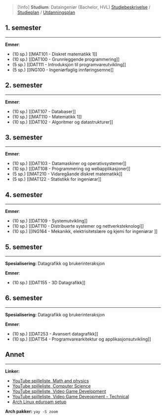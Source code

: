 > [!info]
> **Studium**: Dataingeniør (Bachelor, HVL)
> [Studiebeskrivelse](https://www.hvl.no/studier/studieprogram/dataingenior/)  /  [Studieplan](https://www.hvl.no/studier/studieprogram/dataingenior/2025h/studieplan/)  /  [Utdanningsplan](https://www.hvl.no/studier/studieprogram/dataingenior/2025h/utdanningsplan/)

## 1. semester 
- - -
**Emner**:
+ (10 sp.) [[MAT101 - Diskret matematikk 1]]
+ (10 sp.) [[DAT100 - Grunnleggende programmering]]
+ (5 sp.)  [[DAT111 - Introduksjon til programvareutvikling]]
+ (5 sp.)  [[ING100 - Ingeniørfaglig innføringsemne]]


## 2. semester
- - -
**Emner**:
+ (10 sp.) [[DAT107 - Databaser]]
+ (10 sp.) [[MAT110 - Matematikk 1]]
+ (10 sp.) [[DAT102 - Algoritmer og datastrukturer]]

## 3. semester
- - -
**Emner**:
+ (10 sp.) [[DAT103 - Datamaskiner og operativsystemer]]
+ (10 sp.) [[DAT108 - Programmering og webapplikasjoner]]
+ (5 sp.)  [[MAT210 - Vidaregåande diskret matematikk]]
+ (5 sp.)  [[MAT122 - Statistikk for ingeniørar]]


## 4. semester
- - -
**Emner**:
+ (10 sp.) [[DAT109 - Systemutvikling]]
+ (10 sp.) [[DAT110 - Distribuerte systemer og nettverksteknologi]]
+ (10 sp.) [[ING164 - Mekanikk, elektrisitetslære og kjemi for ingeniørar ]]


## 5. semester
- - -
**Spesialisering:** Datagrafikk og brukerinteraksjon

**Emner**:
+ (10 sp.) [[DAT155 - 3D Datagrafikk]]


## 6. semester
- - -
**Spesialisering:** Datagrafikk og brukerinteraksjon

**Emner**:
+ (10 sp.) [[DAT253 - Avansert datagrafikk]]
+ (10 sp.) [[DAT154 - Programvarearkitektur og applikasjonsutvikling]]


## Annet
- - - 
**Linker:**
- [YouTube spilleliste, Math and physics](https://www.youtube.com/playlist?list=PLUznfNKscdcN4GoQADvhbC8ER_ny3Wl-S)
- [YouTube spilleliste, Computer Science](https://youtube.com/playlist?list=PLUznfNKscdcPY_Lc2xsGJcspzWjRkur38&si=w6EqKQbs46-yGIYp)
- [YouTube spilleliste, Video Game Development](https://youtube.com/playlist?list=PLUznfNKscdcPwi9lqA-nCmzzGjvamtTFk&si=HPV4Z7QgSxM61o1l)
- [YouTube spilleliste, Video Game Deveopment - Technical](https://youtube.com/playlist?list=PLUznfNKscdcMenAaMby5wO1JI8bxJJpn1&si=hYekyF760EwMUxvz)
- [Arch Linux eduroam setup](https://gist.github.com/BollaBerg/7a3fc9744d5bf6eb16f8aab5928df755)

**Arch pakker:**
`yay -S zoom`
